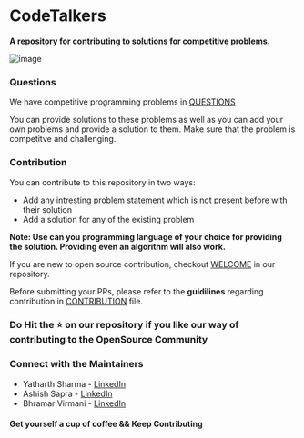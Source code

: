 # CodeTalkers

**A repository for contributing to solutions for competitive problems.**

![image](https://user-images.githubusercontent.com/30123482/96348563-760c8380-10c7-11eb-9cc4-27877650d550.png)

### Questions
We have competitive programming problems in [QUESTIONS](QUESTIONS.md)

You can provide solutions to these problems as well as you can add your own problems and provide a solution to them.
Make sure that the problem is competitve and challenging.

### Contribution
You can contribute to this repository in two ways:
- Add any intresting problem statement which is not present before with their solution
- Add a solution for any of the existing problem 

**Note: Use can you programming language of your choice for providing the solution. Providing even an algorithm will also work.**

If you are new to open source contribution, checkout [WELCOME](WELCOME.md) in our repository.

Before submitting your PRs, please refer to the **guidilines** regarding contribution in [CONTRIBUTION](CONTRIBUTION.md) file.

### Do Hit the ⭐ on our repository if you like our way of contributing to the OpenSource Community

### Connect with the Maintainers
* Yatharth Sharma - [LinkedIn](https://www.linkedin.com/in/yatharth7/)
* Ashish Sapra    - [LinkedIn](https://www.linkedin.com/in/ashish-sapra/)
* Bhramar Virmani - [LinkedIn](https://www.linkedin.com/in/bhramarv021/)


#### Get yourself a cup of coffee && Keep Contributing

